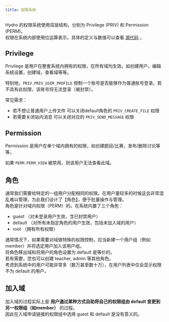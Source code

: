 ```yaml
---
title: 权限系统
---
```


Hydro 的权限系统使用双层结构，分别为 Privilege (PRIV) 和 Permission (PERM)。  
权限在系统内部使用位运算表示，具体的定义与数值可以查看 [源代码](https://github.com/hydro-dev/Hydro/blob/master/packages/hydrooj/src/model/builtin.ts) 。

## Privilege

Privilege 是用户在整套系统内拥有的权限，在所有域均生效。如创建用户，编辑系统设置，创建域，查看域等等。

特别地，`PRIV.PRIV_USER_PROFILE` 控制一个账号是否能够作为普通账号登录。若不具有此权限，该账号将无法登录（被封禁）。

常见需求：

 - 若不想让普通用户上传文件 可以关闭default角色的 `PRIV_CREATE_FILE` 权限
 - 若需要关闭站内消息 可以关闭对应的 `PRIV_SEND_MESSAGE` 权限

## Permission

Permission 是用户在单个域内拥有的权限，如创建题目/比赛，发布/删除讨论等等。

如果 `PERM.PERM_VIEW` 被禁用，则该用户无法查看此域。

## 角色

通常我们需要给特定的一组用户分配相同的权限。在用户量较多的时候这会非常混乱难以管理，为此我们设计了【角色】，便于批量操作与管理。  
角色是针对域内权限（PERM）的。在系统内置了三个角色：

- guest （对未登录用户生效，含已封禁用户）
- default （对所有未指定角色的用户生效，包括未加入域的用户）
- root （拥有所有权限）

通常情况下，如果需要对域做特殊的权限控制，应当新建一个用户组（例如 member）并将选定用户加入该用户组。  
将角色移出域和将用户的角色设置为 default 是等价的。  
若有需要，您也可以创建 teacher, admin 等其他角色。  
考虑到系统中的用户可能非常多（数万甚至数十万），在用户列表中仅会显示权限不为 default 的用户。

## 加入域

加入域的过程实际上是 **用户通过某种方式自助将自己的权限组由 default 变更到另一权限组（如member）** 的过程。  
因此在入域申请链接的权限组中选择 guest 和 default 是没有意义的。

